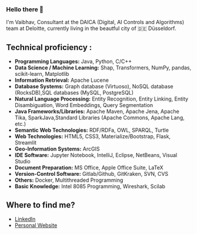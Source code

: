### Hello there 👋

I'm Vaibhav, Consultant at the DAICA (Digital, AI Controls and Algorithms) team at Deloitte, currently living in the beautful city of :de: Düsseldorf.

## Technical proficiency :

* **Programming Languages:** Java, Python, C/C++
* **Data Science / Machine Learning:** Shap, Transformers, NumPy, pandas, scikit-learn, Matplotlib
* **Information Retrieval:** Apache Lucene
* **Database Systems:** Graph database (Virtuoso), NoSQL database (RocksDB),SQL databases (MySQL, PostgreSQL)
* **Natural Language Processing:** Entity Recognition, Entity Linking, Entity Disambiguation, Word Embeddings, Query Segmentation
* **Java Frameworks/Libraries:** Apache Maven, Apache Jena, Apache Tika, SparkJava,Standard Libraries (Apache Commons, Apache Lang, etc.)
* **Semantic Web Technologies:** RDF/RDFa, OWL, SPARQL, Turtle
* **Web Technologies:** HTML5, CSS3, Materialize/Bootstrap, Flask, Streamlit
* **Geo-Information Systems:** ArcGIS
* **IDE Software:** Jupyter Notebook, IntelliJ, Eclipse, NetBeans, Visual Studio
* **Document Preparation:** MS Office, Apple Office Suite, LaTeX
* **Version-Control Software:** Gitlab/Github, GitKraken, SVN, CVS
* **Others:** Docker, Multithreaded Programming
* **Basic Knowledge:** Intel 8085 Programming, Wireshark, Scilab

## Where to find me?

* [LinkedIn](https://www.linkedin.com/in/vkasturia/) 
* [Personal Website](https://www.vaibhavkasturia.com)
